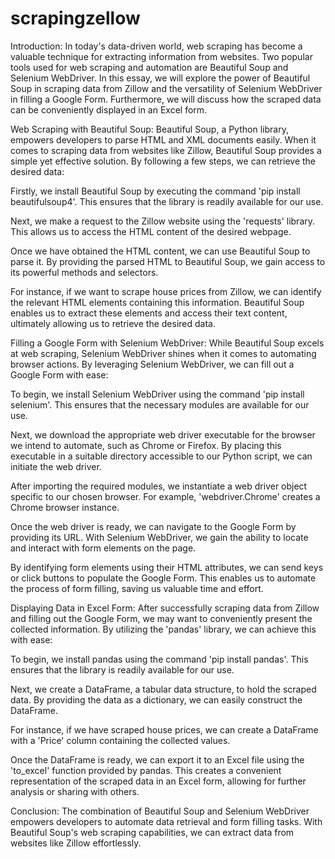 # scrapingzellow
Introduction:
In today's data-driven world, web scraping has become a valuable technique for extracting information from websites. Two popular tools used for web scraping and automation are Beautiful Soup and Selenium WebDriver. In this essay, we will explore the power of Beautiful Soup in scraping data from Zillow and the versatility of Selenium WebDriver in filling a Google Form. Furthermore, we will discuss how the scraped data can be conveniently displayed in an Excel form.

Web Scraping with Beautiful Soup:
Beautiful Soup, a Python library, empowers developers to parse HTML and XML documents easily. When it comes to scraping data from websites like Zillow, Beautiful Soup provides a simple yet effective solution. By following a few steps, we can retrieve the desired data:

Firstly, we install Beautiful Soup by executing the command 'pip install beautifulsoup4'. This ensures that the library is readily available for our use.

Next, we make a request to the Zillow website using the 'requests' library. This allows us to access the HTML content of the desired webpage.

Once we have obtained the HTML content, we can use Beautiful Soup to parse it. By providing the parsed HTML to Beautiful Soup, we gain access to its powerful methods and selectors.

For instance, if we want to scrape house prices from Zillow, we can identify the relevant HTML elements containing this information. Beautiful Soup enables us to extract these elements and access their text content, ultimately allowing us to retrieve the desired data.

Filling a Google Form with Selenium WebDriver:
While Beautiful Soup excels at web scraping, Selenium WebDriver shines when it comes to automating browser actions. By leveraging Selenium WebDriver, we can fill out a Google Form with ease:

To begin, we install Selenium WebDriver using the command 'pip install selenium'. This ensures that the necessary modules are available for our use.

Next, we download the appropriate web driver executable for the browser we intend to automate, such as Chrome or Firefox. By placing this executable in a suitable directory accessible to our Python script, we can initiate the web driver.

After importing the required modules, we instantiate a web driver object specific to our chosen browser. For example, 'webdriver.Chrome' creates a Chrome browser instance.

Once the web driver is ready, we can navigate to the Google Form by providing its URL. With Selenium WebDriver, we gain the ability to locate and interact with form elements on the page.

By identifying form elements using their HTML attributes, we can send keys or click buttons to populate the Google Form. This enables us to automate the process of form filling, saving us valuable time and effort.

Displaying Data in Excel Form:
After successfully scraping data from Zillow and filling out the Google Form, we may want to conveniently present the collected information. By utilizing the 'pandas' library, we can achieve this with ease:

To begin, we install pandas using the command 'pip install pandas'. This ensures that the library is readily available for our use.

Next, we create a DataFrame, a tabular data structure, to hold the scraped data. By providing the data as a dictionary, we can easily construct the DataFrame.

For instance, if we have scraped house prices, we can create a DataFrame with a 'Price' column containing the collected values.

Once the DataFrame is ready, we can export it to an Excel file using the 'to_excel' function provided by pandas. This creates a convenient representation of the scraped data in an Excel form, allowing for further analysis or sharing with others.

Conclusion:
The combination of Beautiful Soup and Selenium WebDriver empowers developers to automate data retrieval and form filling tasks. With Beautiful Soup's web scraping capabilities, we can extract data from websites like Zillow effortlessly. 
